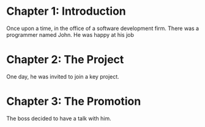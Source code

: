 # Chapter 1: Introduction

Once upon a time, in the office of a software development firm.
There was a programmer named John.
He was happy at his job

# Chapter 2: The Project

One day, he was invited to join a key project. 

# Chapter 3: The Promotion

The boss decided to have a talk with him.
